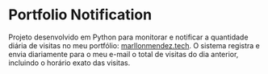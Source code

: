 # Portfolio Notification
Projeto desenvolvido em Python para monitorar e notificar a quantidade diária de visitas no meu portfólio: [marllonmendez.tech](https://www.marllonmendez.tech/pt-br).
O sistema registra e envia diariamente para o meu e-mail o total de visitas do dia anterior, incluindo o horário exato das visitas.
